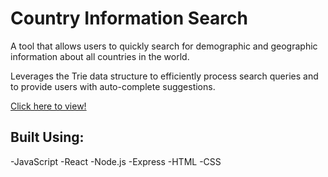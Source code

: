 # Country Information Search

A tool that allows users to quickly search for demographic and geographic information about all countries in the world.

Leverages the Trie data structure to efficiently process search queries and to provide users with auto-complete suggestions.

[Click here to view!](https://countryinfosearch.herokuapp.com/)

## Built Using:

-JavaScript
-React
-Node.js
-Express
-HTML
-CSS
